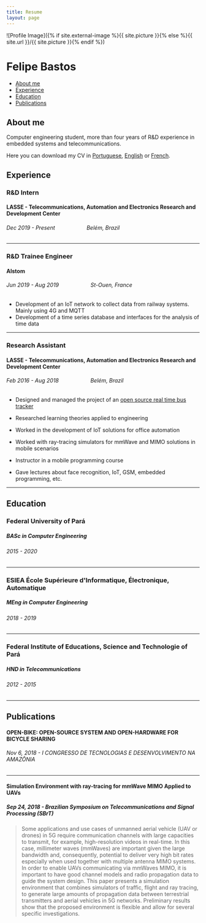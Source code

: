 ```yaml
---
title: Resume
layout: page
---
```


![Profile Image]({% if site.external-image %}{{ site.picture }}{% else %}{{ site.url }}/{{ site.picture }}{% endif %})


# Felipe Bastos

+ [About me](#about)
+ [Experience](#experience)
+ [Education](#education)
+ [Publications](#publications)

## About me <a name="about"></a>

Computer engineering student, more than four years of R&D experience in embedded systems and telecommunications.

Here you can download my CV in [Portuguese](https://google.com/), [English](https://google.com/) or [French](https://google.com/).


## Experience <a name="experience"></a>

### R&D Intern
#### LASSE - Telecommunications, Automation and Electronics Research and Development Center
###### Dec 2019 - Present &nbsp; &nbsp; &nbsp; &nbsp; &nbsp; &nbsp; &nbsp; &nbsp; &nbsp; &nbsp; Belém, Brazil

---

### R&D Trainee Engineer
#### Alstom
###### Jun 2019 - Aug 2019 &nbsp; &nbsp; &nbsp; &nbsp; &nbsp; &nbsp; &nbsp; &nbsp; &nbsp; &nbsp; St-Ouen, France

+ Development of an IoT network to collect data from railway systems. Mainly using 4G and MQTT
+ Development of a time series database and interfaces for the analysis of time data

---

### Research Assistant
#### LASSE - Telecommunications, Automation and Electronics Research and Development Center
###### Feb 2016 - Aug 2018 &nbsp; &nbsp; &nbsp; &nbsp; &nbsp; &nbsp; &nbsp; &nbsp; &nbsp; &nbsp; Belém, Brazil

+ Designed and managed the project of an [open source real time bus tracker](https://github.com/lasseufpa/circular/)

+ Researched learning theories applied to engineering

+ Worked in the development of IoT solutions for office automation

+ Worked with ray-tracing simulators for mmWave and MIMO solutions in mobile scenarios

+ Instructor in a mobile programming course

+ Gave lectures about face recognition, IoT, GSM, embedded programming, etc.

---

## Education <a name="education"></a>

### Federal University of Pará
#####  BASc in Computer Engineering
###### 2015 - 2020

---

### ESIEA École Supérieure d'Informatique, Électronique, Automatique
##### MEng in Computer Engineering
###### 2018 - 2019

---

### Federal Institute of Educations, Science and Technologie of Pará
##### HND in Telecommunications 
###### 2012 - 2015

---

## Publications <a name="publications"></a>

#### OPEN-BIKE: OPEN-SOURCE SYSTEM AND OPEN-HARDWARE FOR BICYCLE SHARING 
######  Nov 6, 2018 - I CONGRESSO DE TECNOLOGIAS E DESENVOLVIMENTO NA AMAZÔNIA 

---

#### Simulation Environment with ray-tracing for mmWave MIMO Applied to UAVs
##### Sep 24, 2018 - Brazilian Symposium on Telecommunications and Signal Processing (SBrT)

> Some applications and use cases of unmanned aerial vehicle (UAV or drones) in 5G require communication
channels with large capacities to transmit, for example, high-resolution videos in real-time.
In this case, millimeter waves (mmWaves) are important given the large bandwidth and, consequently, potential to deliver very high bit rates especially when used together with multiple antenna MIMO systems. In order to enable UAVs communicating via mmWaves MIMO, it is important to have good
channel models and radio propagation data to guide the system design. This paper presents a simulation environment that combines simulators of traffic, flight and ray tracing, to generate large amounts of propagation data between terrestrial transmitters and aerial vehicles in 5G networks. Preliminary
results show that the proposed environment is flexible and allow for several specific investigations.





